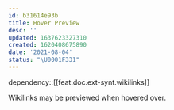 ```yaml
---
id: b31614e93b
title: Hover Preview
desc: ''
updated: 1637623327310
created: 1620408675890
date: '2021-08-04'
status: "\U0001F331"
---
```


dependency::[[feat.doc.ext-synt.wikilinks]]


Wikilinks may be previewed when hovered over.
